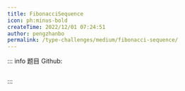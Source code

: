 ```yaml
---
title: FibonacciSequence
icon: ph:minus-bold
createTime: 2022/12/01 07:24:51
author: pengzhanbo
permalink: /type-challenges/medium/fibonacci-sequence/
---
```


::: info 题目
Github: []()

```ts

```

:::
